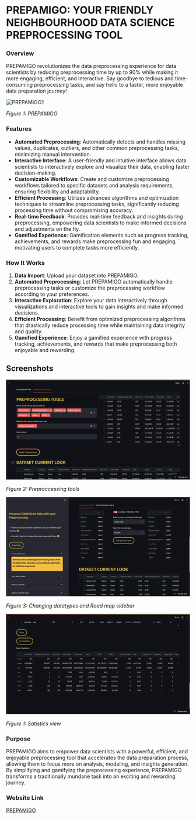 # PREPAMIGO: YOUR FRIENDLY NEIGHBOURHOOD DATA SCIENCE PREPROCESSING TOOL

### Overview
PREPAMIGO revolutionizes the data preprocessing experience for data scientists by reducing preprocessing time by up to 90% while making it more engaging, efficient, and interactive. Say goodbye to tedious and time-consuming preprocessing tasks, and say hello to a faster, more enjoyable data preparation journey!



![PREPAMIGO1](https://github.com/Vishnu714/PREPAMIGO/assets/103439401/48a8114e-8ace-48a1-bc29-a23544de36dd)

*Figure 1: PREPAMIGO*

### Features
- **Automated Preprocessing**: Automatically detects and handles missing values, duplicates, outliers, and other common preprocessing tasks, minimizing manual intervention.
- **Interactive Interface**: A user-friendly and intuitive interface allows data scientists to interactively explore and visualize their data, enabling faster decision-making.
- **Customizable Workflows**: Create and customize preprocessing workflows tailored to specific datasets and analysis requirements, ensuring flexibility and adaptability.
- **Efficient Processing**: Utilizes advanced algorithms and optimization techniques to streamline preprocessing tasks, significantly reducing processing time without compromising accuracy.
- **Real-time Feedback**: Provides real-time feedback and insights during preprocessing, empowering data scientists to make informed decisions and adjustments on the fly.
- **Gamified Experience**: Gamification elements such as progress tracking, achievements, and rewards make preprocessing fun and engaging, motivating users to complete tasks more efficiently.

### How It Works
1. **Data Import**: Upload your dataset into PREPAMIGO.
2. **Automated Preprocessing**: Let PREPAMIGO automatically handle preprocessing tasks or customize the preprocessing workflow according to your preferences.
3. **Interactive Exploration**: Explore your data interactively through visualizations and interactive tools to gain insights and make informed decisions.
4. **Efficient Processing**: Benefit from optimized preprocessing algorithms that drastically reduce processing time while maintaining data integrity and quality.
5. **Gamified Experience**: Enjoy a gamified experience with progress tracking, achievements, and rewards that make preprocessing both enjoyable and rewarding.

## Screenshots

![PREPAMIGO2](PREPAMIGO2.png)

*Figure 2: Preproccessing tools*



![PREPAMIGO3](PREPAMIGO3.png)

*Figure 3: Changing datatypes and Road map sidebar*



![PREPAMIGO4](PREPAMIGO4.png)

*Figure 1: Satistics view*



### Purpose
PREPAMIGO aims to empower data scientists with a powerful, efficient, and enjoyable preprocessing tool that accelerates the data preparation process, allowing them to focus more on analysis, modeling, and insights generation. By simplifying and gamifying the preprocessing experience, PREPAMIGO transforms a traditionally mundane task into an exciting and rewarding journey.

### Website Link

[PREPAMIGO](https://prepamigo.streamlit.app/)




